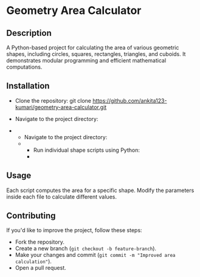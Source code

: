 # Geometry Area Calculator

## Description
A Python-based project for calculating the area of various geometric shapes, including circles, squares, rectangles, triangles, and cuboids. It demonstrates modular programming and efficient mathematical computations.

## Installation
- Clone the repository:
git clone https://github.com/ankita123-kumari/geometry-area-calculator.git
- Navigate to the project directory:




- - Navigate to the project directory:
  - - Run individual shape scripts using Python:
    - 
## Usage
Each script computes the area for a specific shape. Modify the parameters inside each file to calculate different values.

## Contributing
If you'd like to improve the project, follow these steps:
- Fork the repository.
- Create a new branch (`git checkout -b feature-branch`).
- Make your changes and commit (`git commit -m "Improved area calculation"`).
- Open a pull request.
